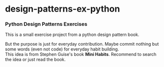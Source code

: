 # design-patterns-ex-python
### Python Design Patterns Exercises

This is a small exercise project from a python design pattern book.

But the purpose is just for everyday contribution. Maybe commit nothing but some words (even not code) for everyday habit building.<br>
This idea is from Stephen Guise's book **Mini Habits**. Recommend to search the idea or just read the book.
